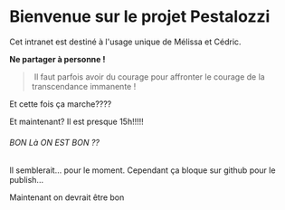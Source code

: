 # Bienvenue sur le projet Pestalozzi

Cet intranet est destiné à l'usage unique de Mélissa et Cédric. 

**Ne partager à personne !**

> Il faut parfois avoir du courage pour affronter le courage de la transcendance immanente ! 

Et cette fois ça marche????

Et maintenant? Il est presque 15h!!!!!


###### BON Là ON EST BON ??
Il semblerait... pour le moment. Cependant ça bloque sur github pour le publish...

Maintenant on devrait être bon
